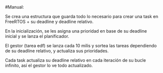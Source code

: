 #Manual:

Se crea una estructura que guarda todo lo necesario para crear una task en FreeRTOS +
su deadline y deadline relativo.

En la inicialización, se les asigna una prioridad en base de su deadline inicial y se 
lanza el planificador.

El gestor (tarea edf) se lanza cada 10 milis y sortea las tareas dependiendo de su deadline
relativo, y actualiza sus prioridades.

Cada task actualiza su deadline relativo en cada iteración de su bucle infinito, así el 
gestor lo ve todo actualizado.

